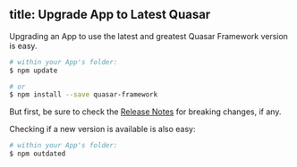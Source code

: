 title: Upgrade App to Latest Quasar
---
Upgrading an App to use the latest and greatest Quasar Framework version is easy.

``` bash
# within your App's folder:
$ npm update

# or
$ npm install --save quasar-framework
```

But first, be sure to check the [Release Notes](/guide/quasar-framework-release-notes.html) for breaking changes, if any.

Checking if a new version is available is also easy:

``` bash
# within your App's folder:
$ npm outdated
```
